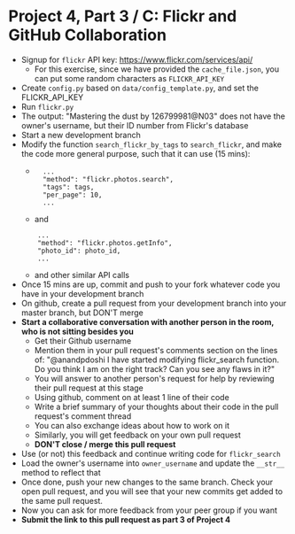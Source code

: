 # Project 4, Part 3 / C: Flickr and GitHub Collaboration

- Signup for `flickr` API key: https://www.flickr.com/services/api/
    - For this exercise, since we have provided the `cache_file.json`, you can put some random characters as `FLICKR_API_KEY`
- Create `config.py` based on `data/config_template.py`, and set the FLICKR_API_KEY
- Run `flickr.py`
- The output: "Mastering the dust by 126799981@N03" does not have the owner's username, but their ID number from Flickr's database
- Start a new development branch
- Modify the function `search_flickr_by_tags` to `search_flickr`, and make the code more general purpose, such that it can use (15 mins):
    - ```
        ...
        "method": "flickr.photos.search",
        "tags": tags,
        "per_page": 10,
        ...
      ```
    - and
    ```
        ...
        "method": "flickr.photos.getInfo",
        "photo_id": photo_id,
        ...
    ```
    - and other similar API calls
- Once 15 mins are up, commit and push to your fork whatever code you have in your development branch
- On github, create a pull request from your development branch into your master branch, but DON'T merge
- **Start a collaborative conversation with another person in the room, who is not sitting besides you**
    - Get their Github username
    - Mention them in your pull request's comments section on the lines of: "@anandpdoshi I have started modifying flickr_search function. Do you think I am on the right track? Can you see any flaws in it?"
    - You will answer to another person's request for help by reviewing their pull request at this stage
    - Using github, comment on at least 1 line of their code
    - Write a brief summary of your thoughts about their code in the pull request's comment thread
    - You can also exchange ideas about how to work on it
    - Similarly, you will get feedback on your own pull request
    - **DON'T close / merge this pull request**
- Use (or not) this feedback and continue writing code for `flickr_search`
- Load the owner's username into `owner_username` and update the `__str__` method to reflect that
- Once done, push your new changes to the same branch. Check your open pull request, and you will see that your new commits get added to the same pull request.
- Now you can ask for more feedback from your peer group if you want
- **Submit the link to this pull request as part 3 of Project 4**
